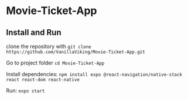 # Movie-Ticket-App

## Install and Run

clone the repository with `git clone https://github.com/VanillaViking/Movie-Ticket-App.git`

Go to project folder `cd Movie-Ticket-App`

Install dependencies: `npm install expo @react-navigation/native-stack react react-dom react-native`

Run: `expo start`
